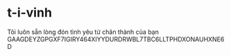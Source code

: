 # t-i-vinh
Tôi luôn sẵn lòng đón tình yêu từ chân thành của bạn
GAAGDEYZGPGXF7IGIRY464XIYYDURDRWBL7TBC6LLTPHDXONAUHXNE6D
